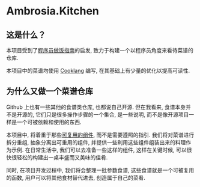 # Ambrosia.Kitchen

## 这是什么？

本项目受到了[程序员做饭指南](https://github.com/Anduin2017/HowToCook)的启发, 致力于构建一个以程序员角度来看待菜谱的仓库.

本项目中的菜谱均使用 [Cooklang](https://cooklang.org) 编写, 在其基础上有少量的优化以提高可读性.

## 为什么又做一个菜谱仓库

Github 上也有一些其他的食谱类仓库, 也都说自己开源. 但在我看来, 食谱本身并不是开源的, 它们只是很多操作步骤的一个集合, 是一些说明, 而不是像开源项目一样是一个可被依赖和使用的东西.

本项目中, 将着重于那些[可复用的组件](/recipes/basic/), 而不是需要遵照的指引. 我们将对菜谱进行拆分重组, 抽象分离出可重用的组件, 并提供一些利用这些组件组装出来的料理作为示例. 在日常生活中, 我们可以去准备一些这样的组件, 这样在关键时候, 可以很快很轻松的构建出一桌丰盛而又美味的佳肴.

同时, 在项目开发过程中, 我们将会整理一批参数食谱, 这些食谱就是一个可被复用的函数, 用户可以将其他食材替代进去, 创造属于自己的菜肴.
